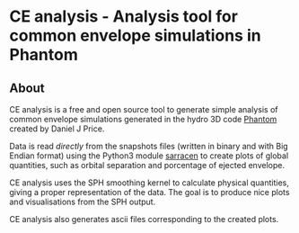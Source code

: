 

CE analysis - Analysis tool for common envelope simulations in Phantom
=======================================================

About
-----
CE analysis is a free and open source tool to generate simple analysis of common envelope simulations generated in the hydro 3D code [Phantom](https://ui.adsabs.harvard.edu/abs/2018PASA...35...31P/abstract) created by Daniel J Price. 

Data is read *directly* from the snapshots files (written in binary and with Big Endian format) using the Python3 module [sarracen](https://github.com/ttricco/sarracen/) to create plots of global quantities, such as orbital separation and porcentage of ejected envelope.    

CE analysis uses the SPH smoothing kernel to calculate physical quantities, giving a proper representation of the data. The goal is to produce nice plots and visualisations from the SPH output. 

CE analysis also generates ascii files corresponding to the created plots.

